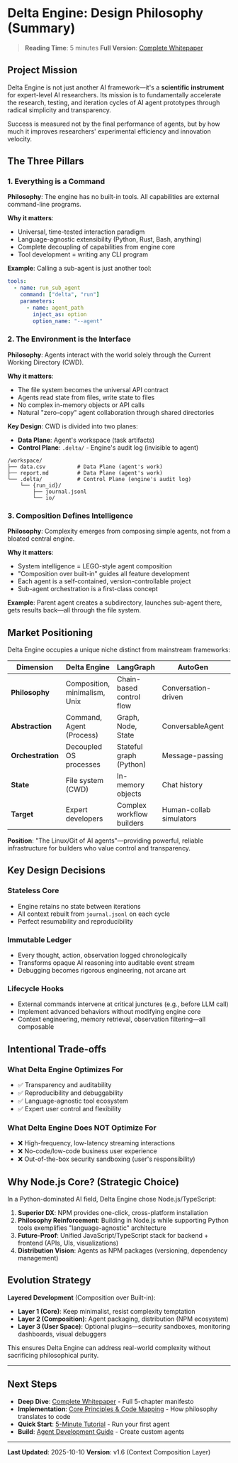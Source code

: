 # Delta Engine: Design Philosophy (Summary)

> **Reading Time**: 5 minutes
> **Full Version**: [Complete Whitepaper](./architecture/PHILOSOPHY.md)

## Project Mission

Delta Engine is not just another AI framework—it's a **scientific instrument** for expert-level AI researchers. Its mission is to fundamentally accelerate the research, testing, and iteration cycles of AI agent prototypes through radical simplicity and transparency.

Success is measured not by the final performance of agents, but by how much it improves researchers' experimental efficiency and innovation velocity.

## The Three Pillars

### 1. Everything is a Command

**Philosophy**: The engine has no built-in tools. All capabilities are external command-line programs.

**Why it matters**:
- Universal, time-tested interaction paradigm
- Language-agnostic extensibility (Python, Rust, Bash, anything)
- Complete decoupling of capabilities from engine core
- Tool development = writing any CLI program

**Example**: Calling a sub-agent is just another tool:
```yaml
tools:
  - name: run_sub_agent
    command: ["delta", "run"]
    parameters:
      - name: agent_path
        inject_as: option
        option_name: "--agent"
```

### 2. The Environment is the Interface

**Philosophy**: Agents interact with the world solely through the Current Working Directory (CWD).

**Why it matters**:
- The file system becomes the universal API contract
- Agents read state from files, write state to files
- No complex in-memory objects or API calls
- Natural "zero-copy" agent collaboration through shared directories

**Key Design**: CWD is divided into two planes:
- **Data Plane**: Agent's workspace (task artifacts)
- **Control Plane**: `.delta/` - Engine's audit log (invisible to agent)

```
/workspace/
├── data.csv          # Data Plane (agent's work)
├── report.md         # Data Plane (agent's work)
└── .delta/           # Control Plane (engine's audit log)
    └── {run_id}/
        ├── journal.jsonl
        └── io/
```

### 3. Composition Defines Intelligence

**Philosophy**: Complexity emerges from composing simple agents, not from a bloated central engine.

**Why it matters**:
- System intelligence = LEGO-style agent composition
- "Composition over built-in" guides all feature development
- Each agent is a self-contained, version-controllable project
- Sub-agent orchestration is a first-class concept

**Example**: Parent agent creates a subdirectory, launches sub-agent there, gets results back—all through the file system.

## Market Positioning

Delta Engine occupies a unique niche distinct from mainstream frameworks:

| Dimension | Delta Engine | LangGraph | AutoGen | CrewAI |
|-----------|--------------|-----------|---------|--------|
| **Philosophy** | Composition, minimalism, Unix | Chain-based control flow | Conversation-driven | Role-playing |
| **Abstraction** | Command, Agent (Process) | Graph, Node, State | ConversableAgent | Role, Task |
| **Orchestration** | Decoupled OS processes | Stateful graph (Python) | Message-passing | Sequential/parallel tasks |
| **State** | File system (CWD) | In-memory objects | Chat history | Task outputs |
| **Target** | Expert developers | Complex workflow builders | Human-collab simulators | Rapid role-based dev |

**Position**: "The Linux/Git of AI agents"—providing powerful, reliable infrastructure for builders who value control and transparency.

## Key Design Decisions

### Stateless Core
- Engine retains no state between iterations
- All context rebuilt from `journal.jsonl` on each cycle
- Perfect resumability and reproducibility

### Immutable Ledger
- Every thought, action, observation logged chronologically
- Transforms opaque AI reasoning into auditable event stream
- Debugging becomes rigorous engineering, not arcane art

### Lifecycle Hooks
- External commands intervene at critical junctures (e.g., before LLM call)
- Implement advanced behaviors without modifying engine core
- Context engineering, memory retrieval, observation filtering—all composable

## Intentional Trade-offs

### What Delta Engine Optimizes For
- ✅ Transparency and auditability
- ✅ Reproducibility and debuggability
- ✅ Language-agnostic tool ecosystem
- ✅ Expert user control and flexibility

### What Delta Engine Does NOT Optimize For
- ❌ High-frequency, low-latency streaming interactions
- ❌ No-code/low-code business user experience
- ❌ Out-of-the-box security sandboxing (user's responsibility)

## Why Node.js Core? (Strategic Choice)

In a Python-dominated AI field, Delta Engine chose Node.js/TypeScript:

1. **Superior DX**: NPM provides one-click, cross-platform installation
2. **Philosophy Reinforcement**: Building in Node.js while supporting Python tools exemplifies "language-agnostic" architecture
3. **Future-Proof**: Unified JavaScript/TypeScript stack for backend + frontend (APIs, UIs, visualizations)
4. **Distribution Vision**: Agents as NPM packages (versioning, dependency management)

## Evolution Strategy

**Layered Development** (Composition over Built-in):
- **Layer 1 (Core)**: Keep minimalist, resist complexity temptation
- **Layer 2 (Composition)**: Agent packaging, distribution (NPM ecosystem)
- **Layer 3 (User Space)**: Optional plugins—security sandboxes, monitoring dashboards, visual debuggers

This ensures Delta Engine can address real-world complexity without sacrificing philosophical purity.

---

## Next Steps

- **Deep Dive**: [Complete Whitepaper](./architecture/PHILOSOPHY.md) - Full 5-chapter manifesto
- **Implementation**: [Core Principles & Code Mapping](./architecture/core-principles.md) - How philosophy translates to code
- **Quick Start**: [5-Minute Tutorial](./QUICKSTART.md) - Run your first agent
- **Build**: [Agent Development Guide](./guides/agent-development.md) - Create custom agents

---

**Last Updated**: 2025-10-10
**Version**: v1.6 (Context Composition Layer)
